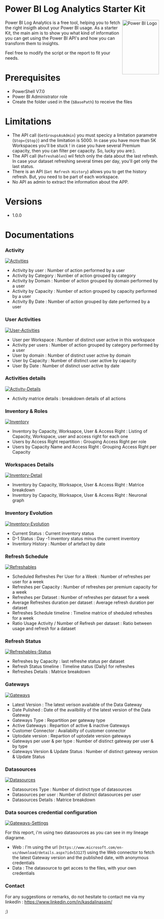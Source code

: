 # Power BI Log Analytics Starter Kit

<img src="https://images.squarespace-cdn.com/content/v1/57aa0fb1b3db2bbe2dfb5840/1607362034987-W2CCN0CV3112IH7MO9PP/ke17ZwdGBToddI8pDm48kHetbtA8IrNNARGRRAMq6VBZw-zPPgdn4jUwVcJE1ZvWEtT5uBSRWt4vQZAgTJucoTqqXjS3CfNDSuuf31e0tVHhoieEUztzpJSjZ_qXSmFcXEpZNATOgXau2Y02sfc7AN1lH3P2bFZvTItROhWrBJ0/Power+BI+Logo.png" align="right"
     alt="Power BI Logo" width="120" height="178">

Power BI Log Analytics is a free tool, helping you to fetch the right insigth about your Power BI usage. As a starter Kit, the main aim is to show you what kind of information you can get using the Power BI API's and how you can transform them to insights.

Feel free to modify the script or the report to fit your needs.

# Prerequisites

* PowerShell V7.0
* Power BI Administrator role
* Create the folder used in the (`$BasePath`) to receive the files

# Limitations

* The API call (`GetGroupsAsAdmin`) you must specicy a limitation parametre (`$top={$top}`) and the limitation is 5000. In case you have more than 5K Workspaces you'll be stuck ! in case you have several Premium capacity, then you can filter per capacity. So, lucky you are:).
* The API call (`Refreshables`) wil fetch only the data about the last refresh. In case your dataset refreshing several times per day, you'll get only the last status.
* There is an API (`Get Refresh History`) allows you to get the history refresh. But, you need to be part of each workspace.
* No API as admin to extract the information about the APP.

# Versions
* 1.0.0 

# Documentations
     
### Activity
<a href="https://ibb.co/5BTpSXM"><img src="https://i.ibb.co/NZxDJgV/Activities.png" alt="Activities" border="0"></a>

- Activity by user : Number of action performed by a user
- Activity by Category : Number of action grouped by category
- Activity by Domain : Number of action grouped by domain performed by a user
- Activity by Capacity : Number of action grouped by capacity performed by a user
- Activity By Date : Number of action grouped by date performed by a user

### User Activities
<a href="https://ibb.co/1Yg6xBn"><img src="https://i.ibb.co/rKjsJqt/User-Activities.png" alt="User-Activities" border="0"></a>

- User per Workspace : Number of distinct user active in this workspace
- Activity per users : Number of action grouped by category performed by a user
- User by domain : Number of distinct user active by domain
- User by Capacity : Number of distinct user active by capacity
- User By Date : Number of distinct user active by date

### Activities details
<a href="https://ibb.co/p0D7Hw5"><img src="https://i.ibb.co/5MD0Q4w/Activity-Details.png" alt="Activity-Details" border="0"></a>

- Activity matrice details : breakdown details of all actions

### Inventory & Roles
<a href="https://ibb.co/FbS3Nz1"><img src="https://i.ibb.co/3yDdGcb/Inventory.png" alt="Inventory" border="0"></a>

- Inventory by Capacity, Worksapce, User & Access Right : Listing of Capacity, Workspace, user and access right for each one
- Users by Access Right repartition : Grouping Access Right per role
- Users by Capacity Name and Access Right : Grouping Access Right per Capacity

### Workspaces Details
<a href="https://ibb.co/9VdLY3z"><img src="https://i.ibb.co/hZTj81h/Inventory-Detail.png" alt="Inventory-Detail" border="0"></a>

- Inventory by Capacity, Worksapce, User & Access Right : Matrice breakdown
- Inventory by Capacity, Worksapce, User & Access Right : Neuronal graph

### Inventory Evolution
<a href="https://ibb.co/TghSr5d"><img src="https://i.ibb.co/QKmRXGt/Inventory-Evolution.png" alt="Inventory-Evolution" border="0"></a>

- Current Status : Current inventory status
- D-1 Status : Day -1 inventory status minus the current inventory
- Inventory History : Number of artefact by date 

### Refresh Schedule
<a href="https://ibb.co/DGRdwCy"><img src="https://i.ibb.co/0BG5YMS/Refreshables.png" alt="Refreshables" border="0"></a>

- Scheduled Refreshes Per User for a Week : Number of refreshes per user for a week
- Refreshes per Capacity : Number of refreshes per premium capacity for a week
- Refreshes per Dataset : Number of refreshes per dataset for a week
- Average Refreshes duration per dataset : Average refresh duration per dataset 
- Refreshes Schedule timeline : Timeline matrice of sheduled refreshes for a week
- Ratio Usage Activity / Number of Refresh per dataset : Ratio between usage and refresh for a dataset

### Refresh Status
<a href="https://ibb.co/qYjV4Ls"><img src="https://i.ibb.co/pjw5s6z/Refreshables-Status.png" alt="Refreshables-Status" border="0"></a>

- Refreshes by Capacity : last refreshe status per dataset
- Refresh Status timeline : Timeline status (Daily) for refreshes
- Refreshes Details : Matrice breakdown

### Gateways
<a href="https://ibb.co/Zc797b9"><img src="https://i.ibb.co/tYFRF1R/Gateways.png" alt="Gateways" border="0"></a>

- Latest Version : The latest verison available of the Data Gateway
- Date Pulished : Date of the availbility of the latest version of the Data Gateway
- Gateways Type : Repartition per gateway type
- Active Gateways : Repartion of active & inactive Gateways
- Customer Connector : Availabilty of customer connector 
- Uptodate version : Repartion of uptodate version gateways
- Gateways per user & per type : Number of distinct gateway per user & by type
- Gateways Version & Update Status : Number of distinct gateway version & Update Status

### Datasources
<a href="https://ibb.co/jvTMTQd"><img src="https://i.ibb.co/N6sjsJX/Datasources.png" alt="Datasources" border="0"></a>

- Datasources Type : Number of distinct type of datasources
- Datasources per user : Number of distinct datasources per user
- Datasources Details : Matrice breakdown



### Data sources credential configuration
<a href="https://ibb.co/16SM8g4"><img src="https://i.ibb.co/WtT0ghR/Gateways-Settings.png" alt="Gateways-Settings" border="0"></a>

For this report, i'm using two datasources as you can see in my lineage diagrame.
- Web : I'm using the url (`https://www.microsoft.com/en-us/download/details.aspx?id=53127`) using the Web connector to fetch the latest Gateway version and the published date, with anonymous credentials 
- Data : The datasource to get acces to the files, with your own credentials

### Contact
For any suggestions or remarks, do not hesitate to contact me via my linkedIn : https://www.linkedin.com/in/kasdalinassim/

;)

